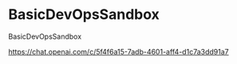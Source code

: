 # BasicDevOpsSandbox
BasicDevOpsSandbox

https://chat.openai.com/c/5f4f6a15-7adb-4601-aff4-d1c7a3dd91a7
